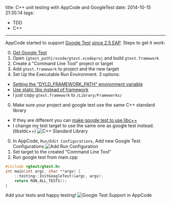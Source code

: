 title: C++ unit testing with AppCode and GoogleTest
date: 2014-10-15 21:35:14
tags:
- TDD
- C++
---
AppCode started to support [Google Test](https://code.google.com/p/googletest/) [since 2.5 EAP](http://blog.jetbrains.com/objc/2013/09/appcode-2-5-eap-opens-with-cocoapods-and-google-test/). Steps to get it work:

0. [Get Google Test](https://code.google.com/p/googletest/downloads/list)
0. Open `{gtest_path}/xcode/gtest.xcodeproj` and build `gtest.framework`
0. Create a "Command Line Tool" project or target
0. Add `gtest.framework` to project and the new target
0. Set Up the Executable Run Environment. 3 options:
  * [Setting the "DYLD_FRAMEWORK_PATH" environment variable](https://code.google.com/p/googletest/wiki/XcodeGuide#Set_Up_the_Executable_Run_Environment)
  * [Use static libs instead of framework](http://dennycd.me/google-test-xcode-mac-osx/)
  * I just copy `gtest.framework` to `/Library/Frameworks/`
0. Make sure your project and google test use the same C++ standard library
<!-- more -->
  * If they are different you can [make google test to use libc++](http://dennycd.me/google-test-xcode-mac-osx/)
  * I change my test target to use the same one as google test instead. (libstdc++) ![C++ Standard Library](lib.png)
0. In AppCode, `Run/Edit Configurations`, Add new Google Test Configurations ![Add Run Configuration](run.png)
0. Set target to the created "Command Line Tool"
0. Run google test from main.cpp
```c++
#include <gtest/gtest.h>
int main(int argc, char **argv) {
    ::testing::InitGoogleTest(&argc, argv);
    return RUN_ALL_TESTS();
}
```  
Add your tests and happy testing!
![Google Test Support in AppCode](googleTest.png)
